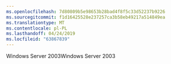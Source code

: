 ```yaml
---
ms.openlocfilehash: 7d80809b5e98653b28bad4f8f5c33d52237b9226
ms.sourcegitcommit: f1d16425528e237257ca3b58eb49217a514849ea
ms.translationtype: MT
ms.contentlocale: pl-PL
ms.lasthandoff: 04/24/2019
ms.locfileid: "63867839"
---
```

<span data-ttu-id="a551f-101">Windows Server 2003</span><span class="sxs-lookup"><span data-stu-id="a551f-101">Windows Server 2003</span></span>